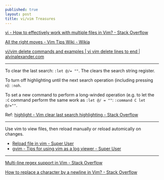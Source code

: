 ```yaml
---
published: true
layout: post
title: vi/vim Treasures
---
```

[vi - How to effectively work with multiple files in Vim? - Stack Overflow](http://stackoverflow.com/questions/53664/how-to-effectively-work-with-multiple-files-in-vim?rq=1)

[All the right moves - Vim Tips Wiki - Wikia](http://vim.wikia.com/wiki/All_the_right_moves)

[vi/vim delete commands and examples | vi vim delete lines to end | alvinalexander.com](http://alvinalexander.com/linux/vi-vim-delete-line-commands-to-end)

---

To clear the last search: `:let @/= ""`. The clears the search string register.

To turn off highlighting until the next search operation (including pressing `n`): `:noh`.

To set a new command to perform a long-winded operation (e.g. to let the `:C` command perform the same work as `:let @/ = ""`: `:command C let @/=""`.

Ref: [highlight - Vim clear last search highlighting - Stack Overflow](http://stackoverflow.com/questions/657447/vim-clear-last-search-highlighting)

---

Use vim to view files, then reload manually or reload automically on changes.

* [Reload file in vim - Super User](http://superuser.com/questions/247083/reload-file-in-vim)
* [gvim - Tips for using vim as a log viewer - Super User](http://superuser.com/questions/147194/tips-for-using-vim-as-a-log-viewer)

---

[Multi-line regex support in Vim - Stack Overflow](http://stackoverflow.com/questions/784176/multi-line-regex-support-in-vim)

[How to replace a character by a newline in Vim? - Stack Overflow](http://stackoverflow.com/questions/71323/how-to-replace-a-character-by-a-newline-in-vim/71334#71334)
